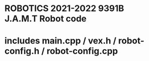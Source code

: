 # ROBOTICS 2021-2022 9391B J.A.M.T Robot code
# includes main.cpp / vex.h / robot-config.h / robot-config.cpp
